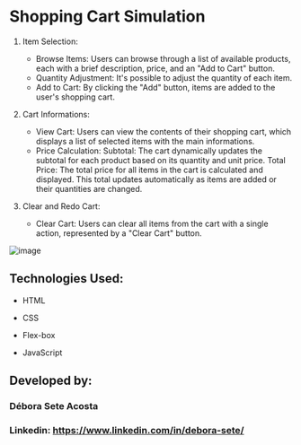 # Shopping Cart Simulation

1) Item Selection: 

   * Browse Items: Users can browse through a list of available products, each with a brief description, price, and an "Add to Cart" button.
   * Quantity Adjustment: It's possible to adjust the quantity of each item.
   * Add to Cart: By clicking the "Add" button, items are added to the user's shopping cart. 

    

2) Cart Informations: 

   * View Cart: Users can view the contents of their shopping cart, which displays a list of selected items with the main informations.
   *  Price Calculation:
Subtotal: The cart dynamically updates the subtotal for each product based on its quantity and unit price.
Total Price: The total price for all items in the cart is calculated and displayed. This total updates automatically as items are added or their quantities are changed.

    

3) Clear and Redo Cart: 

   * Clear Cart: Users can clear all items from the cart with a single action, represented by a "Clear Cart" button. 

![image](https://github.com/user-attachments/assets/3f5d6dd9-ff03-4f19-b23b-e68a66f15108)
  

  

## Technologies Used:     

  

* HTML  

  

   
* CSS  

  

   
* Flex-box 

  

  
* JavaScript 
   

  

## Developed by: 

  

### Débora Sete Acosta 

  

### Linkedin: https://www.linkedin.com/in/debora-sete/ 
 
